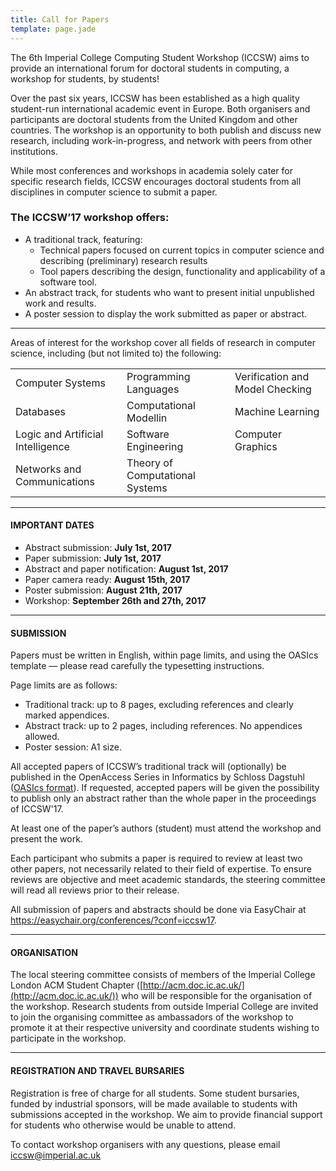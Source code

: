 ```yaml
---
title: Call for Papers
template: page.jade
---
```


The 6th Imperial College Computing Student Workshop (ICCSW) aims to provide an international forum for doctoral students in computing, a workshop for students, by students!

Over the past six years, ICCSW has been established as a high quality student-run international academic event in Europe. Both organisers and participants are doctoral students from the United Kingdom and other countries. The workshop is an opportunity to both publish and discuss new research, including work-in-progress, and network with peers from other institutions.

While most conferences and workshops in academia solely cater for specific research fields, ICCSW encourages doctoral students from all disciplines in computer science to submit a paper.

### The ICCSW’17 workshop offers:

* A traditional track, featuring:
  * Technical papers focused on current topics in computer science and describing (preliminary) research results
  * Tool papers describing the design, functionality and applicability of a software tool.
* An abstract track, for students who want to present initial unpublished work and results.
* A poster session to display the work submitted as paper or abstract.


---
Areas of interest for the workshop cover all fields of research in computer science, including (but not limited to) the following:

|       						                   |            					             | 		  	                         |
|--------------------------------------|-----------------------------------|-----------------------------------|
| Computer Systems                     | Programming Languages             | Verification and Model Checking |
| Databases                            | Computational Modellin            | Machine Learning                |
| Logic and Artificial Intelligence    | Software Engineering              | Computer Graphics               |
| Networks and Communications          | Theory of Computational Systems   |                                   |

---

#### IMPORTANT DATES

* Abstract submission: **July 1st, 2017**
* Paper submission: **July 1st, 2017**
* Abstract and paper notification: **August 1st, 2017**
* Paper camera ready: **August 15th, 2017**
* Poster submission: **August 21th, 2017**
* Workshop: **September 26th and 27th, 2017**

---

#### SUBMISSION

Papers must be written in English, within page limits, and using the OASIcs template — please read carefully the typesetting instructions.

Page limits are as follows:

* Traditional track: up to 8 pages, excluding references and clearly marked appendices.
* Abstract track: up to 2 pages, including references. No appendices allowed.
* Poster session: A1 size.

All accepted papers of ICCSW’s traditional track will (optionally) be published in the OpenAccess Series in Informatics by Schloss Dagstuhl ([OASIcs format](http://drops.dagstuhl.de/styles/oasics/oasics-authors.tgz)). If requested, accepted papers will be given the possibility to publish only an abstract rather than the whole paper in the proceedings of ICCSW'17.

At least one of the paper’s authors (student) must attend the workshop and present the work.

Each participant who submits a paper is required to review at least two other papers, not necessarily related to their field of expertise. To ensure reviews are objective and meet academic standards, the steering committee will read all reviews prior to their release.

All submission of papers and abstracts should be done via EasyChair at https://easychair.org/conferences/?conf=iccsw17.

---

#### ORGANISATION

The local steering committee consists of members of the Imperial College London ACM Student Chapter ([http://acm.doc.ic.ac.uk/](http://acm.doc.ic.ac.uk/)) who will be responsible for the organisation of the workshop. Research students from outside Imperial College are invited to join the organising committee as ambassadors of the workshop to promote it at their respective university and coordinate students wishing to participate in the workshop.

---

#### REGISTRATION AND TRAVEL BURSARIES

Registration is free of charge for all students. Some student bursaries, funded by industrial sponsors, will be made available to students with submissions accepted in the workshop. We aim to provide financial support for students who otherwise would be unable to attend.

To contact workshop organisers with any questions, please email [iccsw@imperial.ac.uk](mailto:iccsw@imperial.ac.uk)
